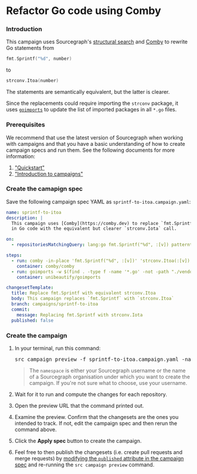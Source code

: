# Refactor Go code using Comby

<style>
.markdown-body pre.chroma {
  font-size: 0.75em;
}
</style>

### Introduction

This campaign uses Sourcegraph's [structural search](../../code_search/reference/structural.md) and [Comby](https://comby.dev/) to rewrite Go statements from

```go
fmt.Sprintf("%d", number)
```

to

```go
strconv.Itoa(number)
```

The statements are semantically equivalent, but the latter is clearer.

Since the replacements could require importing the `strconv` package, it uses [`goimports`](https://godoc.org/golang.org/x/tools/cmd/goimports) to update the list of imported packages in all `*.go` files.

### Prerequisites

We recommend that use the latest version of Sourcegraph when working with campaigns and that you have a basic understanding of how to create campaign specs and run them. See the following documents for more information:

1. ["Quickstart"](../quickstart.md)
1. ["Introduction to campaigns"](../explanations/introduction_to_campaigns.md)

### Create the camapign spec

Save the following campaign spec YAML as `sprintf-to-itoa.campaign.yaml`:

```yaml
name: sprintf-to-itoa
description: |
  This campaign uses [Comby](https://comby.dev) to replace `fmt.Sprintf` calls
  in Go code with the equivalent but clearer `strconv.Iota` call.

on:
  - repositoriesMatchingQuery: lang:go fmt.Sprintf("%d", :[v]) patterntype:structural

steps:
  - run: comby -in-place 'fmt.Sprintf("%d", :[v])' 'strconv.Itoa(:[v])' .go -matcher .go -exclude-dir .,vendor
    container: comby/comby
  - run: goimports -w $(find . -type f -name '*.go' -not -path "./vendor/*")
    container: unibeautify/goimports

changesetTemplate:
  title: Replace fmt.Sprintf with equivalent strconv.Itoa
  body: This campaign replaces `fmt.Sprintf` with `strconv.Itoa`
  branch: campaigns/sprintf-to-itoa
  commit:
    message: Replacing fmt.Sprintf with strconv.Iota
  published: false
```

### Create the campaign

1. In your terminal, run this command:

    <pre>src campaign preview -f sprintf-to-itoa.campaign.yaml -namespace <em>USERNAME_OR_ORG</em></pre>

    > The `namespace` is either your Sourcegraph username or the name of a Sourcegraph organisation under which you want to create the campaign. If you're not sure what to choose, use your username.
1. Wait for it to run and compute the changes for each repository.
1. Open the preview URL that the command printed out.
1. Examine the preview. Confirm that the changesets are the ones you intended to track. If not, edit the campaign spec and then rerun the command above.
1. Click the **Apply spec** button to create the campaign.
1. Feel free to then publish the changesets (i.e. create pull requests and merge requests) by [modifying the `published` attribute in the campaign spec](../references/campaign_spec_yaml_reference.md#changesettemplate-published) and re-running the `src campaign preview` command.
